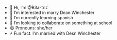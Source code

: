 - 👋 Hi, I’m @B3a-triz
- 👀 I’m interested in marry Dean Winchester
- 🌱 I’m currently learning spanish
- 💞️ I’m looking to collaborate on something at school 
- 😄 Pronouns: she/her
- ⚡ Fun fact: I'm married with Desn Winchester
